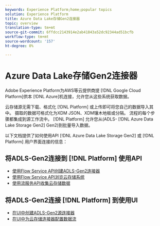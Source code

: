 ```yaml
---
keywords: Experience Platform;home;popular topics
solution: Experience Platform
title: Azure Data Lake存储Gen2连接器
topic: overview
translation-type: tm+mt
source-git-commit: 6ffdcc2143914e2ab41843a52dc92344ad51bcfb
workflow-type: tm+mt
source-wordcount: '157'
ht-degree: 0%

---
```



# Azure Data Lake存储Gen2连接器

Adobe Experience Platform为AWS等云提供商提 [!DNL Google Cloud Platform]供本 [!DNL Azure]机连接，允许您从这些系统获取数据。

云存储源无需下载、格式化 [!DNL Platform] 或上传即可将您自己的数据导入其中。 摄取的数据可格式化为XDM JSON、XDM镶木地板或分隔。 流程的每个步骤都集成到源工作流中。 [!DNL Platform] 允许您从(ADLS- [!DNL Azure Data Lake Storage Gen2] Gen2)到批量导入数据。

以下文档提供了如何使用API [!DNL Azure Data Lake Storage Gen2] 或 [!DNL Platform] 用户界面连接的信息：

## 将ADLS-Gen2连接到 [!DNL Platform] 使用API

- [使用Flow Service API创建ADLS-Gen2连接器](../../tutorials/api/create/cloud-storage/adls-gen2.md)
- [使用Flow Service API浏览云存储系统](../../tutorials/api/explore/cloud-storage.md)
- [使用流服务API收集云存储数据](../../tutorials/api/collect/cloud-storage.md)

## 将ADLS-Gen2连接 [!DNL Platform] 到使用UI

- [在UI中创建ADLS-Gen2源连接器](../../tutorials/ui/create/cloud-storage/adls-gen2.md)
- [在UI中为云存储连接器配置数据流](../../tutorials/ui/dataflow/batch/cloud-storage.md)